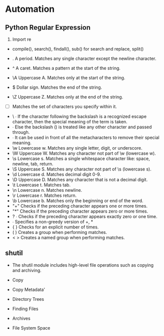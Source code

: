 # Automation
## Python Regular Expression
1. Import re
- compile(), search(), findall(), sub() for search and replace, split()


- .	A period. Matches any single character except the newline character.
- ^	A caret. Matches a pattern at the start of the string.
- \A	Uppercase A. Matches only at the start of the string.
- $	Dollar sign. Matches the end of the string.
- \Z	Uppercase Z. Matches only at the end of the string.
- [ ]	Matches the set of characters you specify within it.
- \	∙ If the character following the backslash is a recognized escape character, then the special meaning of the term is taken.
- ∙ Else the backslash () is treated like any other character and passed through.
- ∙ It can be used in front of all the metacharacters to remove their special meaning.
- \w	Lowercase w. Matches any single letter, digit, or underscore.
- \W	Uppercase W. Matches any character not part of \w (lowercase w).
- \s	Lowercase s. Matches a single whitespace character like: space, newline, tab, return.
- \S	Uppercase S. Matches any character not part of \s (lowercase s).
- \d	Lowercase d. Matches decimal digit 0-9.
- \D	Uppercase D. Matches any character that is not a decimal digit.
- \t	Lowercase t. Matches tab.
- \n	Lowercase n. Matches newline.
- \r	Lowercase r. Matches return.
- \b	Lowercase b. Matches only the beginning or end of the word.
- "+"	Checks if the preceding character appears one or more times.
- "*"	Checks if the preceding character appears zero or more times.
- ?	∙ Checks if the preceding character appears exactly zero or one time.
- ∙ Specifies a non-greedy version of +, *
- { }	Checks for an explicit number of times.
- ( )	Creates a group when performing matches.
- < >	Creates a named group when performing matches.

## shutil
- The shutil module includes high-level file operations such as copying and archiving.

- Copy
- Copy Metadata'
- Directory Trees
- Finding Files
- Archives
- File System Space